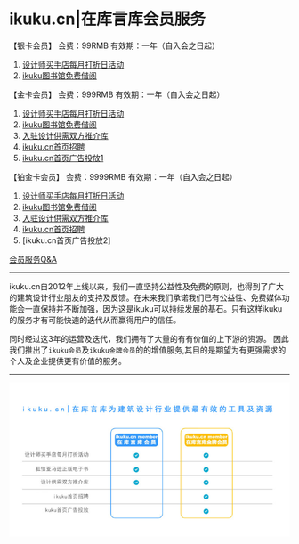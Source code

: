 # ikuku.cn|在库言库会员服务

【银卡会员】
会费：99RMB
有效期：一年（自入会之日起）

1. [设计师买手店每月打折日活动](member-3.md)
1. [ikuku图书馆免费借阅](library.md)

【金卡会员】
会费：999RMB
有效期：一年（自入会之日起）

1. [设计师买手店每月打折日活动](member-3.md)
1. [ikuku图书馆免费借阅](library.md)
1. [入驻设计供需双方推介库](member-4.md)  
1. [ikuku.cn首页招聘](member-5.md)  
1. [ikuku.cn首页广告投放1](member-6.md)

【铂金卡会员】
会费：9999RMB
有效期：一年（自入会之日起）

1. [设计师买手店每月打折日活动](member-3.md)
1. [ikuku图书馆免费借阅](library.md)
1. [入驻设计供需双方推介库](member-4.md)  
1. [ikuku.cn首页招聘](member-5.md)  
1. [ikuku.cn首页广告投放2]

[会员服务Q&A](member-2.md)


-----


ikuku.cn自2012年上线以来，我们一直坚持公益性及免费的原则，也得到了广大的建筑设计行业朋友的支持及反馈。在未来我们承诺我们已有公益性、免费媒体功能会一直保持并不断加强，因为这是ikuku可以持续发展的基石。只有这样ikuku的服务才有可能快速的迭代从而赢得用户的信任。  

同时经过这3年的运营及迭代，我们拥有了大量的有有价值的上下游的资源。 因此我们推出了`ikuku会员`及`ikuku金牌会员`的的增值服务,其目的是期望为有更强需求的个人及企业提供更有价值的服务。  

-----

![ikuku会员介绍](images/ikukumember.jpg)  


